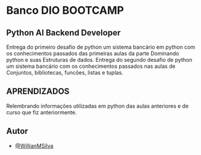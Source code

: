 # Banco DIO BOOTCAMP

## Python AI Backend Developer

Entrega do primeiro desafio de python um sistema bancário em python com os conhecimentos passados das primeiras aulas da parte Dominando python e suas Estruturas de dados.
Entrega do segundo desafio de python um sistema bancário com os conhecimentos passados nas aulas de Conjuntos, bibliotecas, funcões, listas e tuplas.

## APRENDIZADOS

Relembrando informações utilizadas em python das aulas anteriores e de curso que fiz anteriormente.

## Autor

- [@WillianMSilva](https://github.com/WillianMSilva)
